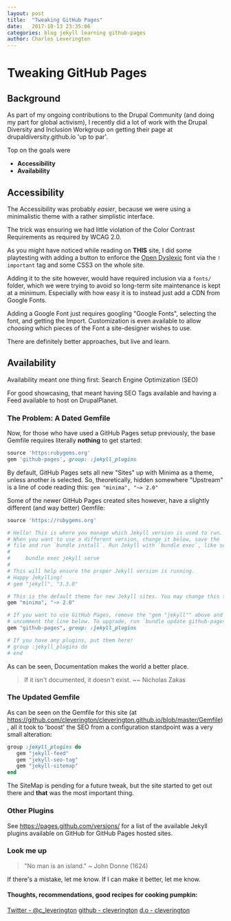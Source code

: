 ```yaml
---
layout: post
title:  "Tweaking GitHub Pages"
date:   2017-10-13 23:35:06
categories: blog jekyll learning github-pages
author: Charles Leverington
---
```


# Tweaking GitHub Pages

## Background

As part of my ongoing contributions to the Drupal Community (and doing my part for global activism), I recently did a lot of work with the Drupal Diversity and Inclusion Workgroup on getting their page at drupaldiversity.github.io 'up to par'.

Top on the goals were
- **Accessibility**
- **Availability**

## Accessibility

The Accessibility was probably *easier*, because we were using a minimalistic theme with a rather simplistic interface.

The trick was ensuring we had little violation of the Color Contrast Requirements as required by WCAG 2.0. 

As you might have noticed while reading on **THIS** site, I did some playtesting with adding a button to enforce the [Open Dyslexic](opendyslexic.org "Open Dyslexic") font via the `! important` tag and some CSS3 on the whole site.

Adding it to the site however, would have required inclusion via a `fonts/` folder, which we were trying to avoid so long-term site maintenance is kept at a minimum. Especially with how easy it is to instead just add a CDN from Google Fonts.

Adding a Google Font just requires googling "Google Fonts", selecting the font, and getting the Import. Customization is even available to allow *choosing* which pieces of the Font a site-designer wishes to use.

There are definitely better approaches, but live and learn.

## Availability

Availability meant one thing first: Search Engine Optimization (SEO)

For good showcasing, that meant having SEO Tags available and having a Feed available to host on DrupalPlanet.

### The Problem: A Dated Gemfile

Now, for those who have used a GitHub Pages setup previously, the base Gemfile requires literally **nothing** to get started:
```ruby
source 'https:rubygems.org'
gem 'github-pages', group: :jekyll_plugins
```

By default, GitHub Pages sets all new "Sites" up with Minima as a theme, unless another is selected. So, theoretically, hidden somewhere "Upstream" is a line of code reading this:
`gem "minima", "~> 2.0"`

Some of the newer GitHub Pages created sites however, have a slightly different (and way better) Gemfile:
```ruby
source 'https://rubygems.org'

# Hello! This is where you manage which Jekyll version is used to run.
# When you want to use a different version, change it below, save the
# file and run `bundle install`. Run Jekyll with `bundle exec`, like so:
#
#     bundle exec jekyll serve
#
# This will help ensure the proper Jekyll version is running.
# Happy Jekylling!
# gem "jekyll", "3.3.0"

# This is the default theme for new Jekyll sites. You may change this to anything you like.
gem "minima", "~> 2.0"

# If you want to use GitHub Pages, remove the "gem "jekyll"" above and
# uncomment the line below. To upgrade, run `bundle update github-pages`.
gem "github-pages", group: :jekyll_plugins

# If you have any plugins, put them here!
# group :jekyll_plugins do
# end
```
As can be seen, Documentation makes the world a better place.

> If it isn't documented, it doesn't exist. ~~ Nicholas Zakas

### The Updated Gemfile

As can be seen on the Gemfile for this site (at https://github.com/cleverington/cleverington.github.io/blob/master/Gemfile), all it took to 'boost' the SEO from a configuration standpoint was a very small alteration:

```ruby
group :jekyll_plugins do
   gem "jekyll-feed"
   gem "jekyll-seo-tag"
   gem "jekyll-sitemap"
end
```
The SiteMap is pending for a future tweak, but the site started to get out there and **that** was the most important thing.

### Other Plugins

See https://pages.github.com/versions/ for a list of the available Jekyll plugins available on GitHub for GitHub Pages hosted sites.

### Look me up

> "No man is an island." ~ John Donne \(1624\)

If there's a mistake, let me know.
If I can make it better, let me know.

#### Thoughts, recommendations, good recipes for cooking pumpkin:

[Twitter - @c_leverington](https://twitter.com/c_leverington)
[github - cleverington](https://github.com/cleverington/n00b-drupal-development)
[d.o - cleverington](https://www.drupal.org/u/cleverington)
